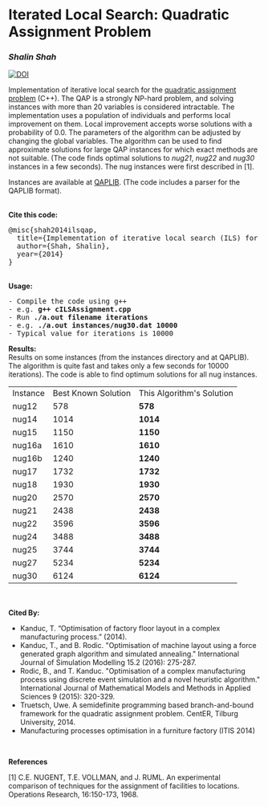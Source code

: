 <h1>Iterated Local Search: Quadratic Assignment Problem</h1>

<i><h3>Shalin Shah</h3></i>
<a href="https://zenodo.org/badge/latestdoi/134310524"><img src="https://zenodo.org/badge/134310524.svg" alt="DOI"></a>

<p>
Implementation of iterative local search for the <a href="http://en.wikipedia.org/wiki/Quadratic_assignment_problem">quadratic assignment problem</a> (C++). The QAP is a
strongly NP-hard problem, and solving instances with more than 20 variables is considered intractable.
The implementation uses a population of individuals and performs local improvement on them.
Local improvement accepts worse solutions with a probability of 0.0. The parameters of the algorithm
can be adjusted by changing the global variables. The algorithm can be used to find approximate solutions
for large QAP instances for which exact methods are not suitable. (The code finds optimal solutions to <i>nug21</i>, <i>nug22</i> and <i>nug30</i> instances in a few seconds). The nug instances were first described in [1].
</p>
Instances are available at <a href="http://www.opt.math.tu-graz.ac.at/qaplib/">QAPLIB</a>. 
(The code includes a parser for the QAPLIB format).<br><br>
<p><b>Cite this code:</b>
<br>
<pre>
@misc{shah2014ilsqap,
  title={Implementation of iterative local search (ILS) for the quadratic assignment problem},
  author={Shah, Shalin},
  year={2014}
}
</pre>
<br>
<b>Usage:</b><br>
<pre>
- Compile the code using g++
- e.g. <b>g++ cILSAssignment.cpp</b>
- Run <b>./a.out filename iterations</b>
- e.g. <b>./a.out instances/nug30.dat 10000</b>
- Typical value for iterations is 10000
</pre>
<b>Results:</b><br>
Results on some instances (from the instances directory and at QAPLIB). The algorithm is quite fast and takes only a few seconds for 10000 iterations). The code is able to find optimum solutions for all nug instances.<br>
<table>
	<tr><td>Instance</td><td>Best Known Solution</td><td>This Algorithm's Solution</td></tr>
	<tr><td>nug12</td><td>578</td><td><b>578</b></td></tr>
  	<tr><td>nug14</td><td>1014</td><td><b>1014</b></td></tr>
	<tr><td>nug15</td><td>1150</td><td><b>1150</b></td></tr>
 	<tr><td>nug16a</td><td>1610</td><td><b>1610</b></td></tr>
  	<tr><td>nug16b</td><td>1240</td><td><b>1240</b></td></tr>
  	<tr><td>nug17</td><td>1732</td><td><b>1732</b></td></tr>
  	<tr><td>nug18</td><td>1930</td><td><b>1930</b></td></tr>
  	<tr><td>nug20</td><td>2570</td><td><b>2570</b></td></tr>
  	<tr><td>nug21</td><td>2438</td><td><b>2438</b></td></tr>
  	<tr><td>nug22</td><td>3596</td><td><b>3596</b></td></tr>
  	<tr><td>nug24</td><td>3488</td><td><b>3488</b></td></tr>
  	<tr><td>nug25</td><td>3744</td><td><b>3744</b></td></tr>
	<tr><td>nug27</td><td>5234</td><td><b>5234</b></td></tr>
  	<tr><td>nug30</td><td>6124</td><td><b>6124</b></td></tr>
</table><br>
<br><b>Cited By:</b><ul><li>Kanduc, T. “Optimisation of factory floor layout in a complex manufacturing process.” (2014).</li><li>Kanduc, T., and B. Rodic. "Optimisation of machine layout using a force generated graph algorithm and simulated annealing." International Journal of Simulation Modelling 15.2 (2016): 275-287.</li><li>Rodic, B., and T. Kanduc. "Optimisation of a complex manufacturing process using discrete event simulation and a novel heuristic algorithm." International Journal of Mathematical Models and Methods in Applied Sciences 9 (2015): 320-329.</li><li>Truetsch, Uwe. A semidefinite programming based branch-and-bound framework for the quadratic assignment problem. CentER, Tilburg University, 2014.</li><li>Manufacturing processes optimisation in a furniture factory (ITIS 2014)</ul></li><br>

<b>References</b>

[1] C.E. NUGENT, T.E. VOLLMAN, and J. RUML. An experimental comparison of techniques for the assignment of facilities to locations. Operations Research, 16:150-173, 1968.
